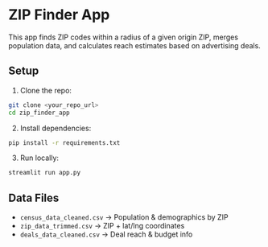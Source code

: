 # ZIP Finder App

This app finds ZIP codes within a radius of a given origin ZIP, merges population data, and calculates reach estimates based on advertising deals.

## Setup

1. Clone the repo:
```bash
git clone <your_repo_url>
cd zip_finder_app
```

2. Install dependencies:
```bash
pip install -r requirements.txt
```

3. Run locally:
```bash
streamlit run app.py
```

## Data Files
- `census_data_cleaned.csv` → Population & demographics by ZIP
- `zip_data_trimmed.csv` → ZIP + lat/lng coordinates
- `deals_data_cleaned.csv` → Deal reach & budget info
